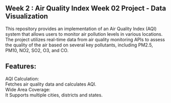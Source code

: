 ## Week 2 : Air Quality Index Week 02 Project - Data Visualization
This repository provides an implementation of an Air Quality Index (AQI) system that allows users to monitor air pollution levels in various locations. The project utilizes real-time data from air quality monitoring APIs to assess the quality of the air based on several key pollutants, including PM2.5, PM10, NO2, SO2, O3, and CO.

## Features:
AQI Calculation: <br>
Fetches air quality data and calculates AQI.<br>
Wide Area Coverage: <br>
It Supports multiple cities, districts and states.
